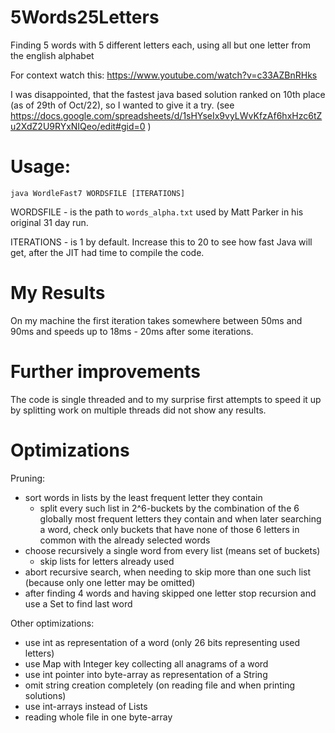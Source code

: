 # 5Words25Letters
Finding 5 words with 5 different letters each, using all but one letter from the english alphabet

For context watch this: https://www.youtube.com/watch?v=c33AZBnRHks

I was disappointed, that the fastest java based solution ranked on 10th place (as of 29th of Oct/22), so I wanted to give it a try.
(see https://docs.google.com/spreadsheets/d/1sHYseIx9vyLWvKfzAf6hxHzc6tZu2XdZ2U9RYxNIQeo/edit#gid=0 )

# Usage:
`java WordleFast7 WORDSFILE [ITERATIONS]`

WORDSFILE - is the path to `words_alpha.txt` used by Matt Parker in his original 31 day run.

ITERATIONS - is 1 by default. Increase this to 20 to see how fast Java will get, after the JIT had time to compile the code.

# My Results
On my machine the first iteration takes somewhere between 50ms and 90ms and speeds up to 18ms - 20ms after some iterations.

# Further improvements
The code is single threaded and to my surprise first attempts to speed it up by splitting work on multiple threads did not show any results.

# Optimizations

Pruning:
* sort words in lists by the least frequent letter they contain
  * split every such list in 2^6-buckets by the combination of the 6 globally most frequent letters they contain and when later searching a word, check only buckets that have none of those 6 letters in common with the already selected words
* choose recursively a single word from every list (means set of buckets)
  * skip lists for letters already used
* abort recursive search, when needing to skip more than one such list (because only one letter may be omitted)
* after finding 4 words and having skipped one letter stop recursion and use a Set to find last word

Other optimizations:
* use int as representation of a word (only 26 bits representing used letters)
* use Map with Integer key collecting all anagrams of a word
* use int pointer into byte-array as representation of a String
* omit string creation completely (on reading file and when printing solutions)
* use int-arrays instead of Lists
* reading whole file in one byte-array
